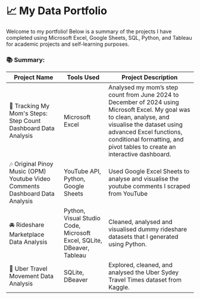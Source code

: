 # 📈 My Data Portfolio
Welcome to my portfolio! Below is a summary of the projects I have completed using Microsoft Excel, Google Sheets, SQL, Python, and Tableau for academic projects and self-learning purposes.

### 📚  Summary:  
| Project Name | Tools Used | Project Description |
|----------|----------|----------|
| 👞 Tracking My Mom's Steps: Step Count Dashboard Data Analysis | Microsoft Excel  | Analysed my mom’s step count from June 2024 to December of 2024 using Microsoft Excel. My goal was to clean, analyse, and visualise the dataset using advanced Excel functions, conditional formatting, and pivot tables to create an interactive dashboard. |
| 🎶 Original Pinoy Music (OPM) Youtube Video Comments Dashboard Data Analysis | YouTube API, Python, Google Sheets | Used Google Excel Sheets to analyse and visualise the youtube comments I scraped from YouTube |
| 🚘 Rideshare Marketplace Data Analysis  | Python, Visual Studio Code, Microsoft Excel, SQLite, DBeaver, Tableau  | Cleaned, analysed and visualised dummy rideshare datasets that I generated using Python.  |
| 🚕 Uber Travel Movement Data Analysis  | SQLite, DBeaver |  Explored, cleaned, and analysed the Uber Sydey Travel Times dataset from Kaggle. |

